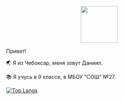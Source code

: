 <div id="header" align="center">
  <img src="https://media.giphy.com/media/En8fsYde6cqvhYBnAb/giphy.gif?cid=82a1493bucuc9m7ypgityxqb6mxl2k8olszbxpxnlyu6922w&ep=v1_gifs_trending&rid=giphy.gif&ct=g" width="100"/>
</div>

Привет! 

🌏 Я из Чебоксар, меня зовут Даниил.

📚 Я учусь в 9 классе, в МБОУ "СОШ" №27.

[![Top Langs](https://github-readme-stats.vercel.app/api/top-langs/?username=JustAnUserFromRus&layout=compact&theme=vision-friendly-dark)](https://github.com/anuraghazra/github-readme-stats)
